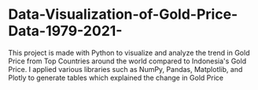 # Data-Visualization-of-Gold-Price-Data-1979-2021-
This project is made with Python to visualize and analyze the trend in Gold Price from Top Countries around the world compared to Indonesia's Gold Price. I applied various libraries such as NumPy, Pandas, Matplotlib, and Plotly to generate tables which explained the change in Gold Price
